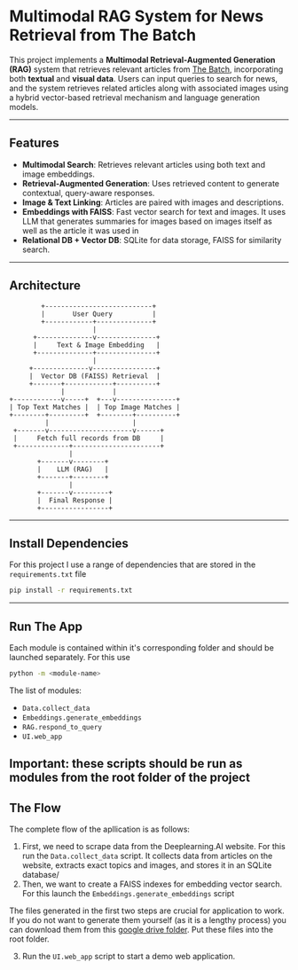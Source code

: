 # Multimodal RAG System for News Retrieval from The Batch

This project implements a **Multimodal Retrieval-Augmented Generation (RAG)** system that retrieves relevant articles from [The Batch](https://www.deeplearning.ai/the-batch/), incorporating both **textual** and **visual data**. Users can input queries to search for news, and the system retrieves related articles along with associated images using a hybrid vector-based retrieval mechanism and language generation models.

---

## Features

- **Multimodal Search**: Retrieves relevant articles using both text and image embeddings.
- **Retrieval-Augmented Generation**: Uses retrieved content to generate contextual, query-aware responses.
- **Image & Text Linking**: Articles are paired with images and descriptions.
- **Embeddings with FAISS**: Fast vector search for text and images. It uses LLM that generates summaries for images based on images itself as well as the article it was used in
- **Relational DB + Vector DB**: SQLite for data storage, FAISS for similarity search.

---

## Architecture

            +---------------------------+
            |       User Query          |
            +------------+--------------+
                         |
          +--------------v---------------+
          |     Text & Image Embedding   |
          +--------------+---------------+
                         |
         +--------------v----------------+
         |  Vector DB (FAISS) Retrieval  |
         +-------+------------+----------+
                 |            |
    +------------v-----+  +---v---------------+
    | Top Text Matches |  | Top Image Matches |
    +--------+---------+  +--------+----------+
             |                     |
     +-------v---------------------v------+
     |     Fetch full records from DB     |
     +-------------+----------------------+
                   |
           +-------v--------+
           |    LLM (RAG)   |
           +-------+--------+
                   |
           +-------v---------+
           |  Final Response |
           +-----------------+


---

## Install Dependencies
For this project I use a range of dependencies that are stored in the ```requirements.txt``` file
```bash
pip install -r requirements.txt

```
---
## Run The App
Each module is contained within it's corresponding folder and should be launched separately. For this use 
```bash
python -m <module-name>
```
The list of modules:
- ```Data.collect_data```
- ```Embeddings.generate_embeddings```
- ```RAG.respond_to_query```
- ```UI.web_app```

Important: these scripts should be run as modules from the root folder of the project
---
## The Flow
The complete flow of the apllication is as follows:
1. First, we need to scrape data from the Deeplearning.AI website. For this run the ```Data.collect_data``` script. It collects data from articles on the website, extracts exact topics and images, and stores it in an SQLite database/
2. Then, we want to create a FAISS indexes for embedding vector search. For this launch the ```Embeddings.generate_embeddings``` script

The files generated in the first two steps are crucial for application to work. If you do not want to generate them yourself (as it is a lengthy process) you can download them from this [google drive folder](https://drive.google.com/drive/folders/1UUKSq_tJT2R5oYm9KZ7jjiauTQL19aND?usp=sharing). Put these files into the root folder.

3. Run the ```UI.web_app``` script to start a demo web application.


